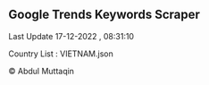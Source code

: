 

## Google Trends Keywords Scraper 
 
Last Update 17-12-2022 , 08:31:10

Country List :
VIETNAM.json



© Abdul Muttaqin 
